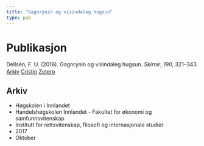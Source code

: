 ```yaml
---
title: "Gagnrýnin og vísindaleg hugsun"
type: pub
---
```

<h1>Publikasjon</h1>
<article id="csl-bib-container-SHE6K4X9" class="csl-bib-container">
  <div class="csl-bib-body" style="line-height: 1.35; padding-left: 1em; text-indent:-1em;">
  <div class="csl-entry">Dells&#xE9;n, F. U. (2016). Gagnr&#xFD;nin og v&#xED;sindaleg hugsun. <i>Sk&#xED;rnir</i>, <i>190</i>, 321&#x2013;343.</div>
</div>
  <div class="csl-bib-buttons">
    <a href="#taxonomy-article-SHE6K4X9" class="csl-bib-button">Arkiv</a>
    <a href="https://app.cristin.no/results/show.jsf?id=1503975" alt="Cristin URL" class="csl-bib-button">Cristin</a>
    <a href="http://zotero.org/groups/5022929/items/SHE6K4X9" alt="Zotero URL" class="csl-bib-button">Zotero</a>
  </div>
  <div id="csl-bib-meta-container-SHE6K4X9"></div>
</article>
<div id="csl-bib-meta-SHE6K4X9" class="csl-bib-meta">
  <article id="taxonomy-article-SHE6K4X9" class="taxonomy-article">
    <h1>Arkiv</h1>
    <ul>
      <li>Høgskolen i Innlandet</li>
      <li>Handelshøgskolen Innlandet - Fakultet for økonomi og samfunnsvitenskap</li>
      <li>Institutt for rettsvitenskap, filosofi og internasjonale studier</li>
      <li>2017</li>
      <li>Oktober</li>
    </ul>
  </article>
</div>
